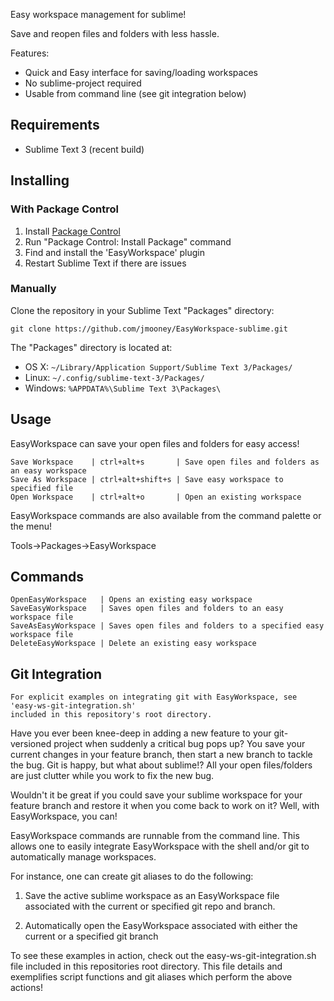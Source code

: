 
Easy workspace management for sublime!

Save and reopen files and folders with less hassle.

Features:
 - Quick and Easy interface for saving/loading workspaces
 - No sublime-project required
 - Usable from command line (see git integration below)

Requirements
------------
* Sublime Text 3 (recent build)

Installing
----------
### With Package Control
1. Install [Package Control](https://packagecontrol.io/installation)
2. Run "Package Control: Install Package" command
3. Find and install the 'EasyWorkspace' plugin
4. Restart Sublime Text if there are issues

### Manually
Clone the repository in your Sublime Text "Packages" directory:

    git clone https://github.com/jmooney/EasyWorkspace-sublime.git

The "Packages" directory is located at:

* OS X: `~/Library/Application Support/Sublime Text 3/Packages/`
* Linux: `~/.config/sublime-text-3/Packages/`
* Windows: `%APPDATA%\Sublime Text 3\Packages\`

Usage
-----
EasyWorkspace can save your open files and folders for easy access!

    Save Workspace    | ctrl+alt+s       | Save open files and folders as an easy workspace
    Save As Workspace | ctrl+alt+shift+s | Save easy workspace to specified file
    Open Workspace    | ctrl+alt+o       | Open an existing workspace

EasyWorkspace commands are also available from the command palette or the menu!

Tools->Packages->EasyWorkspace

Commands
--------

    OpenEasyWorkspace   | Opens an existing easy workspace
    SaveEasyWorkspace   | Saves open files and folders to an easy workspace file
    SaveAsEasyWorkspace | Saves open files and folders to a specified easy workspace file
    DeleteEasyWorkspace | Delete an existing easy workspace

Git Integration
---------------

    For explicit examples on integrating git with EasyWorkspace, see 'easy-ws-git-integration.sh'
    included in this repository's root directory.

Have you ever been knee-deep in adding a new feature to your git-versioned project
when suddenly a critical bug pops up? You save your current changes in your feature
branch, then start a new branch to tackle the bug. Git is happy, but what about
sublime!? All your open files/folders are just clutter while you work to fix
the new bug.

Wouldn't it be great if you could save your sublime workspace for your feature branch
and restore it when you come back to work on it? Well, with EasyWorkspace, you can!

EasyWorkspace commands are runnable from the command line. This allows one to easily
integrate EasyWorkspace with the shell and/or git to automatically manage workspaces.

For instance, one can create git aliases to do the following:

1. Save the active sublime workspace as an EasyWorkspace file associated with
   the current or specified git repo and branch.

2. Automatically open the EasyWorkspace associated with either the current or a
   specified git branch

To see these examples in action, check out the easy-ws-git-integration.sh file
included in this repositories root directory. This file details and exemplifies
script functions and git aliases which perform the above actions!
